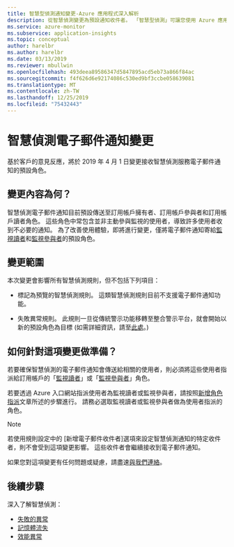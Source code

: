 ```yaml
---
title: 智慧型偵測通知變更-Azure 應用程式深入解析
description: 從智慧偵測變更為預設通知收件者。 「智慧型偵測」可讓您使用 Azure 應用程式 Insights 監視追蹤遙測中不尋常模式的應用程式追蹤。
ms.service: azure-monitor
ms.subservice: application-insights
ms.topic: conceptual
author: harelbr
ms.author: harelbr
ms.date: 03/13/2019
ms.reviewer: mbullwin
ms.openlocfilehash: 493deea89586347d5847895acd5eb73a866f84ac
ms.sourcegitcommit: f4f626d6e92174086c530ed9bf3ccbe058639081
ms.translationtype: MT
ms.contentlocale: zh-TW
ms.lasthandoff: 12/25/2019
ms.locfileid: "75432443"
---
```

# <a name="smart-detection-e-mail-notification-change"></a>智慧偵測電子郵件通知變更

基於客戶的意見反應，將於 2019 年 4 月 1 日變更接收智慧偵測服務電子郵件通知的預設角色。

## <a name="what-is-changing"></a>變更內容為何？

智慧偵測電子郵件通知目前預設傳送至訂用帳戶擁有者、訂用帳戶參與者和訂用帳戶讀者角色。 這些角色中常包含並非主動參與監視的使用者，導致許多使用者收到不必要的通知。 為了改善使用體驗，即將進行變更，僅將電子郵件通知寄給[監視讀者](https://docs.microsoft.com/azure/role-based-access-control/built-in-roles#monitoring-reader)和[監視參與者](https://docs.microsoft.com/azure/role-based-access-control/built-in-roles#monitoring-contributor)的預設角色。

## <a name="scope-of-this-change"></a>變更範圍

本次變更會影響所有智慧偵測規則，但不包括下列項目：

* 標記為預覽的智慧偵測規則。 這類智慧偵測規則目前不支援電子郵件通知功能。

* 失敗異常規則。 此規則一旦從傳統警示功能移轉至整合警示平台，就會開始以新的預設角色為目標 (如需詳細資訊，請至[此處](https://docs.microsoft.com/azure/azure-monitor/platform/monitoring-classic-retirement)。)

## <a name="how-to-prepare-for-this-change"></a>如何針對這項變更做準備？

若要確保智慧偵測的電子郵件通知會傳送給相關的使用者，則必須將這些使用者指派給訂用帳戶的「[監視讀者](https://docs.microsoft.com/azure/role-based-access-control/built-in-roles#monitoring-reader)」或「[監視參與者](https://docs.microsoft.com/azure/role-based-access-control/built-in-roles#monitoring-contributor)」角色。

若要透過 Azure 入口網站指派使用者為監視讀者或監視參與者，請按照[新增角色指派](https://docs.microsoft.com/azure/role-based-access-control/role-assignments-portal#add-a-role-assignment)文章所述的步驟進行。 請務必選取監視讀者或監視參與者做為使用者指派的角色。

> [!NOTE]
> 若使用規則設定中的 [新增電子郵件收件者]選項來設定智慧偵測通知的特定收件者，則不會受到這項變更影響。 這些收件者會繼續接收到電子郵件通知。

如果您對這項變更有任何問題或疑慮，請盡速[與我們連絡](mailto:smart-alert-feedback@microsoft.com)。

## <a name="next-steps"></a>後續步驟

深入了解智慧偵測：

- [失敗的異常](../../azure-monitor/app/proactive-failure-diagnostics.md)
- [記憶體流失](../../azure-monitor/app/proactive-potential-memory-leak.md)
- [效能異常](../../azure-monitor/app/proactive-performance-diagnostics.md)
